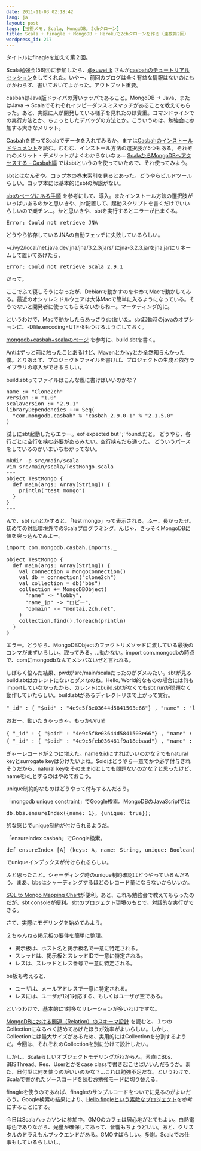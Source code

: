 ```yaml
---
date: 2011-11-03 02:18:42
lang: ja
layout: post
tags: [技術メモ, Scala, MongoDB, 2chクローン]
title: Scala + finagle + MongoDB + Herokuで2chクローンを作る（連載第2回）
wordpress_id: 217
---
```

タイトルにfinagleを加えて第２回。

Scala勉強会(56回)に参加したら、<a href="http://twitter.com/xuwei_k">@xuwei_k</a> さんが<a href="http://d.hatena.ne.jp/xuwei/20111019">casbahのチュートリアルセッション</a>をしてくれた。いやー、前回のブログは全く有益な情報はないのにもかかわらず、書いておいてよかった。アウトプット重要。

casbahはJava版ドライバの薄いラッパであること。MongoDB -> Java、またはJava -> Scalaでそれぞれインピーダンスミスマッチがあることを教えてもらった。あと、実際に人が開発している様子を見れたのは貴重。コマンドラインでの実行方法とか、ちょっとしたデバッグの方法とか。こういうのは、勉強会に参加する大きなメリット。

Casbahを使ってScalaでデータを入れてみるか。ますは<a href="http://api.mongodb.org/scala/casbah/current/setting_up.html#installing-setting-up-casbah">Casbahのインストールドキュメント</a>を読む。むむむ、インストール方法の選択肢が5つもある。それぞれのメリット・デメリットがよくわからないなぁ&hellip;&nbsp;<a href="http://blog.restartr.com/2011/03/07/access-to-mongodb-in-scala-with-casbah/">ScalaからMongoDBへアクセスする &ndash; Casbah編</a>&nbsp;ではsbtというのを使っていたので、それ使ってみよう。

sbtとはなんぞや。コップ本の巻末索引を見るとあった。どうやらビルドツールらしい。コップ本には基本的にsbtの解説がない。

<a href="https://github.com/harrah/xsbt/wiki">sbtのページにある手順</a>&nbsp;を参考にして、導入。またインストール方法の選択肢がいっぱいあるのかと思いきや、jar配置して、起動スクリプトを書くだけでいいらしいので楽チン&hellip;。かと思いきや、sbtを実行するとエラーが出まくる。
<pre>Error: Could not retrieve JNA</pre>
どうやら依存しているJNAの自動フェッチに失敗しているらしい。

~/.ivy2/local/net.java.dev.jna/jna/3.2.3/jars/
にjna-3.2.3.jarをjna.jarにリネームして置いてあげたら、
<pre>Error: Could not retrieve Scala 2.9.1</pre>
だって。

ここでふて寝しそうになったが、Debianで動かすのをやめてMacで動かしてみる。最近のオシャレミドルウェアは大体Macで簡単に入るようになっている。そうでないと開発者に使ってもらえないからねー。マーケティング的に。

というわけで、Macで動かしたらあっさりsbt動いた。sbt起動時のjavaのオプションに、-Dfile.encoding=UTF-8もつけるようにしておく。

<a href="http://d.hatena.ne.jp/ymraintree/20110714/1310610874">mongodb+casbah+scalaのページ</a>&nbsp;を参考に、build.sbtを書く。

Antはずっと前に触ったことあるけど、MavenとかIvyとか全然知らんかった僕。とりあえず、プロジェクトファイルを書けば、プロジェクトの生成と依存ライブラリの導入ができるらしい。

build.sbtってファイルはこんな風に書けばいいのかな？
<pre>name := "Clone2ch"
version := "1.0"
scalaVersion := "2.9.1"
libraryDependencies ++= Seq(
  "com.mongodb.casbah" % "casbah_2.9.0-1" % "2.1.5.0"
)</pre>
試しにsbt起動したらエラー。eof expected but ';' found.だと。
どうやら、各行ごとに空行を挟む必要があるみたい。空行挟んだら通った。
どういうパースをしているのかいまいちわかってない。
<pre>mkdir -p src/main/scala
vim src/main/scala/TestMongo.scala
---
object TestMongo {
  def main(args: Array[String]) {
    println("test mongo")
  }
}
---</pre>
んで、sbt runとかすると、「test mongo」って表示される。ふー、長かったぜ。初めての対話環境外でのScalaプログラミング。んじゃ、さっそくMongoDBに値を突っ込んでみよー。
<pre class="syntax scala">import com.mongodb.casbah.Imports._

object TestMongo {
  def main(args: Array[String]) {
    val connection = MongoConnection()
    val db = connection("clone2ch")
    val collection = db("bbs")
    collection += MongoDBObject(
      "name" -> "lobby",
      "name_jp" -> "ロビー",
      "domain" -> "mentai.2ch.net",
    )
    collection.find().foreach(println)
  }
}</pre>
エラー。どうやら、MongoDBObjectのファクトリメソッドに渡している最後のコンマがまずいらしい。取ってみる。&hellip;動かない。import com.mongodbの時点で、comにmongodbなんてメンバないぜと言われる。

しばらく悩んだ結果、pwdがsrc/main/scalaだったのがダメみたい。sbtが見るbuild.sbtはカレントにないとダメなのね。Hello, World的なものの場合には何もimportしていなかったから、カレントにbuild.sbtがなくてもsbt runが問題なく動作していたらしい。build.sbtがあるディレクトリまで上がって実行。
<pre>"_id" : { "$oid" : "4e9c5f8e03644d5841503e66"} , "name" : "lobby" , "name_jp" : "ロビー" , "domain" : "mentai.2ch.net"}</pre>
おおー、動いたきゃっきゃ。もっかいrun!
<pre>{ "_id" : { "$oid" : "4e9c5f8e03644d5841503e66"} , "name" : "lobby" , "name_jp" : "ロビー" , "domain" : "mentai.2ch.net"}
{ "_id" : { "$oid" : "4e9c5feb036461f9a18ebaad"} , "name" : "lobby" , "name_jp" : "ロビー" , "domain" : "mentai.2ch.net"}</pre>
ぎゃーレコードが２つに増えた。nameをidにすればいいのかな？でもnatural keyとsurrogate keyは分けたいよね。$oidはどうやら一意でかつ必ず付与されそうだから、natural keyをそのままidとしても問題ないのかな？と思ったけど、nameをid_とするのはやめておこう。

unique制約的なものはどうやって付与するんだろう。

「mongodb unique constraint」でGoogle検索。MongoDBのJavaScriptでは
<pre>db.bbs.ensureIndex({name: 1}, {unique: true});</pre>
的な感じでunique制約が付けられるようだ。

「ensureIndex casbah」でGoogle検索。
<pre>def ensureIndex [A] (keys: A, name: String, unique: Boolean)(implicit arg0: (A) &rArr; DBObject): Unit</pre>
でuniqueインデックスが付けられるらしい。

ふと思ったこと。シャーディング時のunique制約確認はどうやっているんだろう。まあ、bbsはシャーディングするほどのレコード量にならないからいいか。

<a href="http://www.mongodb.org/display/DOCS/SQL+to+Mongo+Mapping+Chart">SQL to Mongo Mapping Chart</a>が便利。あと、これも勉強会で教えてもらったのだが、sbt consoleが便利。sbtのプロジェクト環境のもとで、対話的な実行ができる。

さて、実際にモデリングを始めてみよう。

２ちゃんねる掲示板の要件を簡単に整理。
<ul>
	<li>掲示板は、ホスト名と掲示板名で一意に特定される。</li>
	<li>スレッドは、掲示板とスレッドIDで一意に特定される。</li>
	<li>レスは、スレッドとレス番号で一意に特定される。</li>
</ul>
be板も考えると、
<ul>
	<li>ユーザは、メールアドレスで一意に特定される。</li>
	<li>レスには、ユーザが1対1対応する、もしくはユーザが空である。</li>
</ul>
というわけで、基本的に1対多なリレーションが多いわけですな。

<a href="http://d.hatena.ne.jp/masa_w/20101130/1291084939">MongoDBにおける関連（Relation）のスキーマ設計</a>&nbsp;を読むと、１つのCollectionになるべく詰めてあげたほうが効率がよいらしい。しかし、Collectionには最大サイズがあるため、実用的にはCollectionを分割するようだ。今回は、それぞれのCollectionを別に分けて設計したい。

しかし、Scalaらしいオブジェクトモデリングがわからん。素直にBbs、BBSThread、Res、Userとかをcase classで書き起こせばいいんだろうか。また、日付型は何を使うのがいいのかな？&hellip;これは勉強不足だな。というわけで、Scalaで書かれたソースコードを読むお勉強モードに切り替える。

finagleを使うのであれば、finagleのサンプルコードをついでに見るのがよいだろう。Google検索の結果により、<a href="https://github.com/jlcheng/hello-finagle">Hello fingleという素敵なプロジェクト</a>を参考にすることにする。

今日はScalaハッカソンに参加中。GMOのカフェは居心地がとてもよい。白熱電球色でありながら、光量が確保してあって、音響もちょうどいい。あと、クリスタルのドラえもんブックエンドがある。GMOすばらしい。多謝。Scalaでお仕事もしているらしいし。
